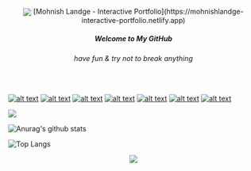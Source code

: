 <p align="center">
  <img align="center" src="portfolio.gif">
  [Mohnish Landge - Interactive Portfolio](https://mohnishlandge-interactive-portfolio.netlify.app)
  <h5 align="center">Welcome to My GitHub</h5>
  <h6 align="center">have fun & try not to break anything</h6>
</p>
<br>
<p align='center'>
<!-- Please don't remove this: Grab your social icons from https://github.com/carlsednaoui/gitsocial -->

<!-- display the social media buttons in your README -->

[![alt text][1.1]][1]
[![alt text][2.1]][2]
[![alt text][3.1]][3]
[![alt text][4.1]][4]
[![alt text][5.1]][5]
[![alt text][6.1]][6]
[![alt text][7.1]][7]


<!-- links to social media icons -->
<!-- no need to change these -->

<!-- icons with padding -->

[1.1]: https://img.shields.io/badge/Discord-7289DA?style=for-the-badge&logo=discord&logoColor=white (twitter icon with padding)
[2.1]: https://img.shields.io/badge/Twitter-1DA1F2?style=for-the-badge&logo=twitter&logoColor=white
[3.1]: https://img.shields.io/badge/LinkedIn-0077B5?style=for-the-badge&logo=linkedin&logoColor=white
[4.1]: https://img.shields.io/badge/Codepen-000000?style=for-the-badge&logo=codepen&logoColor=white
[5.1]: https://img.shields.io/badge/Dribbble-EA4C89?style=for-the-badge&logo=dribbble&logoColor=white
[6.1]: https://img.shields.io/badge/YouTube-FF0000?style=for-the-badge&logo=youtube&logoColor=white
[7.1]: https://img.shields.io/badge/Instagram-E4405F?style=for-the-badge&logo=instagram&logoColor=white


<!-- links to your social media accounts -->
<!-- update these accordingly -->

[1]: https://discord.gg/4bPzaZAEGv
[2]: https://twitter.com/mohnish_landge
[3]: https://www.linkedin.com/in/mohnishlandge/
[4]: https://codepen.io/mohnishlandge
[5]: https://dribbble.com/mohnishlandge
[6]: https://www.youtube.com/channel/UC-TunMfFWjaEYm861_iRSPQ
[7]: https://www.instagram.com/mohnish.landge/

<!-- Please don't remove this: Grab your social icons from https://github.com/carlsednaoui/gitsocial -->
</p>

![](https://komarev.com/ghpvc/?username=mohnishlandge&style=flat-square&color=lightgrey&label=PROFILE+VIEWS)


<p align="center">

![Anurag's github stats](https://github-readme-stats.vercel.app/api?username=mohnishlandge&show_icons=true&theme=dark)

</p>

![Top Langs](https://github-readme-stats.vercel.app/api/top-langs/?username=mohnishlandge&layout=compact&theme=dark)

<div align="center">
  <img src="https://assets.website-files.com/5e51b3b0337309d672efd94c/5e51cc5933d368febc351897_footer-img.svg">
</div>
